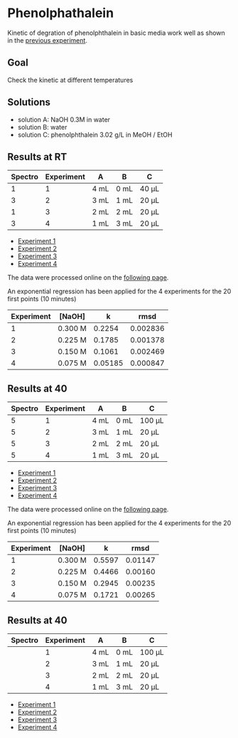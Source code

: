 # Phenolphathalein

Kinetic of degration of phenolphthalein in basic media work well as shown in the [previous experiment](../20190406/README.md).

## Goal

Check the kinetic at different temperatures

## Solutions

- solution A: NaOH 0.3M in water
- solution B: water
- solution C: phenolphthalein 3.02 g/L in MeOH / EtOH


## Results at RT

| Spectro | Experiment | A    | B    | C     |
|---------|------------|------|------|-------|
| 1       | 1          | 4 mL | 0 mL | 40 µL |
| 3       | 2          | 3 mL | 1 mL | 20 µL |
| 1       | 3          | 2 mL | 2 mL | 20 µL |
| 3       | 4          | 1 mL | 3 mL | 20 µL |

- [Experiment 1](exp1-RT.txt)
- [Experiment 2](exp2-RT.txt)
- [Experiment 3](exp3-RT.txt)
- [Experiment 4](exp4-RT.txt)

The data were processed online on the [following page](https://www.cheminfo.org/?viewURL=https%3A%2F%2Fcouch.cheminfo.org%2Fcheminfo-public%2F7b6eb01da45510275179c4b587bb63f0%2Fview.json&loadversion=true&fillsearch=Analyse+spectro+log).

An exponential regression has been applied for the 4 experiments for the 20 first points (10 minutes)

| Experiment | [NaOH]  | k       | rmsd     |
|------------|---------|---------|----------|
| 1          | 0.300 M | 0.2254  | 0.002836 |
| 2          | 0.225 M | 0.1785  | 0.001378 |
| 3          | 0.150 M | 0.1061  | 0.002469 |
| 4          | 0.075 M | 0.05185 | 0.000847 |


## Results at 40

| Spectro | Experiment | A    | B    | C      |
|---------|------------|------|------|--------|
| 5       | 1          | 4 mL | 0 mL | 100 µL |
| 5       | 2          | 3 mL | 1 mL | 20 µL  |
| 5       | 3          | 2 mL | 2 mL | 20 µL  |
| 5       | 4          | 1 mL | 3 mL | 20 µL  |

- [Experiment 1](exp1-40.txt)
- [Experiment 2](exp2-40.txt)
- [Experiment 3](exp3-40.txt)
- [Experiment 4](exp4-40.txt)

The data were processed online on the [following page](https://www.cheminfo.org/?viewURL=https%3A%2F%2Fcouch.cheminfo.org%2Fcheminfo-public%2F7b6eb01da45510275179c4b587bb63f0%2Fview.json&loadversion=true&fillsearch=Analyse+spectro+log).

An exponential regression has been applied for the 4 experiments for the 20 first points (10 minutes)

| Experiment | [NaOH]  | k      | rmsd    |
|------------|---------|--------|---------|
| 1          | 0.300 M | 0.5597 | 0.01147 |
| 2          | 0.225 M | 0.4466 | 0.00160 |
| 3          | 0.150 M | 0.2945 | 0.00235 |
| 4          | 0.075 M | 0.1721 | 0.00265 |


## Results at 40

| Spectro | Experiment | A    | B    | C      |
|---------|------------|------|------|--------|
|         | 1          | 4 mL | 0 mL | 100 µL |
|         | 2          | 3 mL | 1 mL | 20 µL  |
|         | 3          | 2 mL | 2 mL | 20 µL  |
|         | 4          | 1 mL | 3 mL | 20 µL  |

- [Experiment 1](exp1-10.txt)
- [Experiment 2](exp2-10.txt)
- [Experiment 3](exp3-10.txt)
- [Experiment 4](exp4-10.txt)
